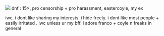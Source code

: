 ![](https://files.catbox.moe/6luig9.gif)
dnf : 15>, pro censorship + pro harassment, eastercoyle, my ex

iwc. i dont like sharing my interests. i hide freely. i dont like most people + easily irritated . iwc unless ur my bff. i adore franco + coyle n freaks in general
